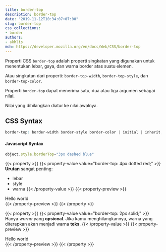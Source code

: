 ```yaml
---
title: border-top
description: border-top
date: "2019-11-12T10:34:07+07:00"
slug: border-top
css_collections:
- border
authors:
- akhlis
mdn: https://developer.mozilla.org/en/docs/Web/CSS/border-top
---
```


Properti CSS `border-top` adalah properti singkatan yang digunakan untuk menentukan lebar, gaya, dan warna border atas
suatu elemen.

Atau singkatan dari properti: `border-top-width`, `border-top-style`, dan `border-top-color`.

Properti `border-top` dapat menerima satu, dua atau tiga argumen sebagai nilai.

Nilai yang dihilangkan diatur ke nilai awalnya.

## CSS Syntax
```css
border-top: border-width border-style border-color | initial | inherit;
```

#### Javascript Syntax
```js
object.style.borderTop="3px dashed blue"
```
{{< property >}}
{{< property-value value="border-top: 4px dotted red;" >}}
__Urutan__ sangat penting:

- lebar
- style
- warna
{{< /property-value >}}
{{< property-preview >}}
<div class="property__example border-top border-t-4 border-dotted border-red-500 py-2 px-4"
    id="border-top-4px-dotted-red">Hello world</div>
{{< /property-preview >}}
{{< /property >}}

{{< property >}}
{{< property-value value="border-top: 2px solid;" >}}
Hanya _warna_ yang __opsional__. Jika kamu menghilangkannya, warna yang diterapkan akan menjadi warna __teks__.
{{< /property-value >}}
{{< property-preview >}}
<div class="property__example border-top border-t-4 border-solid border-gray-600 py-2 px-4" id="border-top-2px-solid">
    Hello world</div>
{{< /property-preview >}}
{{< /property >}}